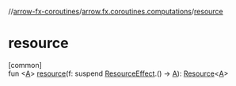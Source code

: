 //[arrow-fx-coroutines](../../index.md)/[arrow.fx.coroutines.computations](index.md)/[resource](resource.md)

# resource

[common]\
fun &lt;[A](resource.md)&gt; [resource](resource.md)(f: suspend [ResourceEffect](-resource-effect/index.md).() -&gt; [A](resource.md)): [Resource](../arrow.fx.coroutines/-resource/index.md)&lt;[A](resource.md)&gt;
